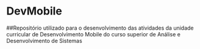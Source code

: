 # DevMobile

##Repositório utilizado para o desenvolvimento das atividades da unidade curricular de Desenvolvimento Mobile do curso superior de Análise e Desenvolvimento de Sistemas
